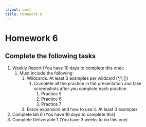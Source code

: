 ```yaml
---
layout: post
title: Homework 6
---
```


# Homework 6

## Complete the following tasks
1. Weekly Report (You have 10 days to complete this one):
   1. Must include the following:
      1. Wildcards. At least 3 examples per wildcard (*,?,[])
         1. Complete all the practice in the presentation and take screenshots after you complete each practice.
            1. Practice 5
            2. Practice 6
            3. Practice 7
      2. Brace expansion and how to use it. At least 3 examples
2. Complete lab 6 (You have 10 days to complete this)
3. Complete Deliverable 1 (You have 3 weeks to do this one)
